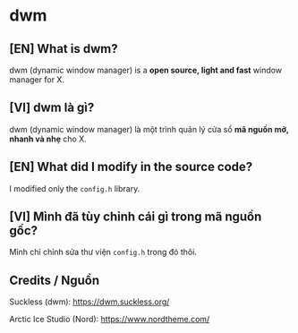 # dwm
## [EN] What is dwm?
dwm (dynamic window manager) is a **open source, light and fast** window manager for X.

## [VI] dwm là gì?
dwm (dynamic window manager) là một trình quản lý cửa sổ **mã nguồn mở, nhanh và nhẹ** cho X.

## [EN] What did I modify in the source code?
I modified only the `config.h` library.

## [VI] Mình đã tùy chỉnh cái gì trong mã nguồn gốc?
Mỉnh chỉ chỉnh sửa thư viện `config.h` trong đó thôi.

## Credits / Nguồn
Suckless (dwm): https://dwm.suckless.org/

Arctic Ice Studio (Nord): https://www.nordtheme.com/
